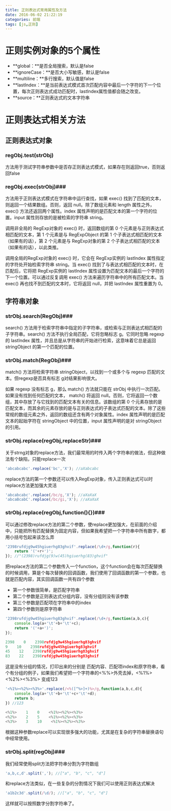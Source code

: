 ```yaml
---
title: 正则表达式常用属性及方法
date: 2016-06-02 21:22:19
categories: 前端
tags: [js,正则]
---
```

# 正则实例对象的5个属性 #

- **global：**是否全局搜索，默认是false
- **ignoreCase：**是否大小写敏感，默认是false
- **multiline：**多行搜索，默认值是false
- **lastIndex：**是当前表达式模式首次匹配内容中最后一个字符的下一个位置，每次正则表达式成功匹配时，lastIndex属性值都会随之改变。
- **source：**正则表达式的文本字符串

# 正则表达式相关方法 #
## 正则表达式对象 ##
### regObj.test(strObj) ###
方法用于测试字符串参数中是否存正则表达式模式，如果存在则返回true，否则返回false

### regObj.exec(strObj)### 
方法用于正则表达式模式在字符串中运行查找，如果 exec() 找到了匹配的文本，则返回一个结果数组。否则，返回 null。除了数组元素和 length 属性之外，exec() 方法还返回两个属性。index 属性声明的是匹配文本的第一个字符的位置。input 属性则存放的是被检索的字符串 string。

调用非全局的 RegExp对象的 exec() 时，返回数组的第 0 个元素是与正则表达式相匹配的文本，第 1 个元素是与 RegExpObject 的第 1 个子表达式相匹配的文本（如果有的话），第 2 个元素是与 RegExp对象的第 2 个子表达式相匹配的文本（如果有的话），以此类推。

调用全局的RegExp对象的 exec() 时，它会在 RegExp实例的 lastIndex 属性指定的字符处开始检索字符串 string。当 exec() 找到了与表达式相匹配的文本时，在匹配后，它将把 RegExp实例的 lastIndex 属性设置为匹配文本的最后一个字符的下一个位置。可以通过反复调用 exec() 方法来遍历字符串中的所有匹配文本。当 exec() 再也找不到匹配的文本时，它将返回 null，并把 lastIndex 属性重置为 0。

## 字符串对象 ##
### strObj.search(RegObj)### 
search() 方法用于检索字符串中指定的子字符串，或检索与正则表达式相匹配的子字符串。search() 方法不执行全局匹配，它将忽略标志 g。它同时忽略 regexp 的 lastIndex 属性，并且总是从字符串的开始进行检索，这意味着它总是返回 stringObject 的第一个匹配的位置。

### strObj.match(RegObj)### 
match() 方法将检索字符串 stringObject，以找到一个或多个与 regexp 匹配的文本。但regexp是否具有标志 g对结果影响很大。

如果 regexp 没有标志 g，那么 match() 方法就只能在 strObj 中执行一次匹配。如果没有找到任何匹配的文本， match() 将返回 null。否则，它将返回一个数组，其中存放了与它找到的匹配文本有关的信息。该数组的第 0 个元素存放的是匹配文本，而其余的元素存放的是与正则表达式的子表达式匹配的文本。除了这些常规的数组元素之外，返回的数组还含有两个对象属性。index 属性声明的是匹配文本的起始字符在 stringObject 中的位置，input 属性声明的是对 stringObject 的引用。

### strObj.replace(regObj,replaceStr)### 
关于strng对象的replace方法，我们最常用的时传入两个字符串的做法，但这种做法有个缺陷，只能replace一次
```javascript
'abcabcabc'.replace('bc','X'); //aXabcabc
```
replace方法的第一个参数还可以传入RegExp对象，传入正则表达式可以时replace方法更加强大灵活
```javascript
'abcabcabc'.replace(/bc/g,'X'); //aXaXaX
'abcaBcabC'.replace(/bc/gi,'X'); //aXaXaX
```
### strObj.replace(regObj,function(){})### 
可以通过修改replace方法的第二个参数，使replace更加强大，在前面的介绍中，只能把所有匹配替换为固定内容，但如果我希望把一个字符串中所有数字，都用小括号包起来该怎么弄

```javascript
'2398rufdjg9w45hgiuerhg83ghvif'.replace(/\d+/g,function(r){
    return '('+r+')';
}); //"(2398)rufdjg(9)w(45)hgiuerhg(83)ghvif"
```
把replace方法的第二个参数传入一个function，这个function会在每次匹配替换的时候调用，算是个每次替换的回调函数，我们使用了回调函数的第一个参数，也就是匹配内容，其实回调函数一共有四个参数

- 第一个参数很简单，是匹配字符串
- 第二个参数是正则表达式分组内容，没有分组则没有该参数
- 第三个参数是匹配项在字符串中的index
- 第四个参数则是原字符串

```javascript
'2398rufdjg9w45hgiuerhg83ghvif'.replace(/\d+/g,function(a,b,c){
    console.log(a+'\t'+b+'\t'+c);
    return '('+a+')';
}); 

2398    0    2398rufdjg9w45hgiuerhg83ghvif
9    10    2398rufdjg9w45hgiuerhg83ghvif
45    12    2398rufdjg9w45hgiuerhg83ghvif
83    22    2398rufdjg9w45hgiuerhg83ghvif 
```
这是没有分组的情况，打印出来的分别是 匹配内容、匹配项index和原字符串，看个有分组的例子，如果我们希望把一个字符串的<%%>外壳去掉，<%1%><%2%><%3%> 变成123

```javascript
'<%1%><%2%><%3%>'.replace(/<%([^%>]+)%>/g,function(a,b,c,d){
    console.log(a+'\t'+b+'\t'+c+'\t'+d);
    return b;
}) //123

<%1%>    1    0    <%1%><%2%><%3%> 
<%2%>    2    5    <%1%><%2%><%3%> 
<%3%>    3    10    <%1%><%2%><%3%> 
```
根据这种参数replace可以实现很多强大的功能，尤其是在复杂的字符串替换语句中经常使用。

### strObj.split(regObj)### 
我们经常使用split方法把字符串分割为字符数组
```javascript
'a,b,c,d'.split(','); //["a", "b", "c", "d"]
```
和replace方法类似，在一些复杂的分割情况下我们可以使用正则表达式解决
```javascript
'a1b2c3d'.split(/\d/); //["a", "b", "c", "d"]
```
这样就可以按照数字分割字符串了。
